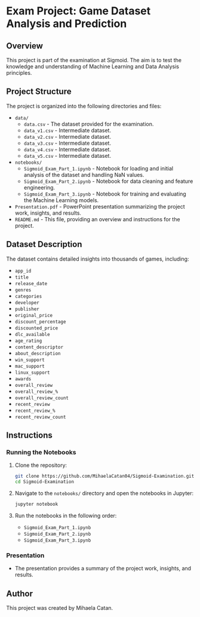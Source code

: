 # Exam Project: Game Dataset Analysis and Prediction

## Overview

This project is part of the examination at Sigmoid. The aim is to test the knowledge and understanding of Machine Learning and Data Analysis principles.

## Project Structure

The project is organized into the following directories and files:

- `data/`
  - `data.csv` - The dataset provided for the examination.
  - `data_v1.csv` - Intermediate dataset.
  - `data_v2.csv` - Intermediate dataset.
  - `data_v3.csv` - Intermediate dataset.
  - `data_v4.csv` - Intermediate dataset.
  - `data_v5.csv` - Intermediate dataset.
- `notebooks/`
  - `Sigmoid_Exam_Part_1.ipynb` - Notebook for loading and initial analysis of the dataset and handling NaN values.
  - `Sigmoid_Exam_Part_2.ipynb` - Notebook for data cleaning and feature engineering.
  - `Sigmoid_Exam_Part_3.ipynb` - Notebook for training and evaluating the Machine Learning models.
- `Presentation.pdf` - PowerPoint presentation summarizing the project work, insights, and results.
- `README.md` - This file, providing an overview and instructions for the project.

## Dataset Description

The dataset contains detailed insights into thousands of games, including:

- `app_id`
- `title`
- `release_date`
- `genres`
- `categories`
- `developer`
- `publisher`
- `original_price`
- `discount_percentage`
- `discounted_price`
- `dlc_available`
- `age_rating`
- `content_descriptor`
- `about_description`
- `win_support`
- `mac_support`
- `linux_support`
- `awards`
- `overall_review`
- `overall_review_%`
- `overall_review_count`
- `recent_review`
- `recent_review_%`
- `recent_review_count`


## Instructions

### Running the Notebooks

1. Clone the repository:
   ```bash
   git clone https://github.com/MihaelaCatan04/Sigmoid-Examination.git
   cd Sigmoid-Examination
   ```

2. Navigate to the `notebooks/` directory and open the notebooks in Jupyter:
   ```bash
   jupyter notebook
   ```

4. Run the notebooks in the following order:
   - `Sigmoid_Exam_Part_1.ipynb`
   - `Sigmoid_Exam_Part_2.ipynb`
   - `Sigmoid_Exam_Part_3.ipynb`

### Presentation

- The presentation provides a summary of the project work, insights, and results.


## Author

This project was created by Mihaela Catan.
